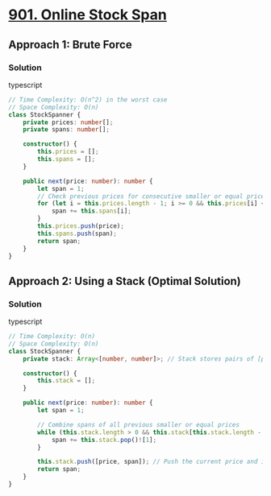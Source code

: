 # [901. Online Stock Span](https://leetcode.com/problems/online-stock-span/)

## Approach 1: Brute Force

### Solution
typescript
```typescript
// Time Complexity: O(n^2) in the worst case
// Space Complexity: O(n)
class StockSpanner {
    private prices: number[];
    private spans: number[];

    constructor() {
        this.prices = [];
        this.spans = [];
    }

    public next(price: number): number {
        let span = 1;
        // Check previous prices for consecutive smaller or equal prices
        for (let i = this.prices.length - 1; i >= 0 && this.prices[i] <= price; i--) {
            span += this.spans[i];
        }
        this.prices.push(price);
        this.spans.push(span);
        return span;
    }
}
```

## Approach 2: Using a Stack (Optimal Solution)

### Solution
typescript
```typescript
// Time Complexity: O(n)
// Space Complexity: O(n)
class StockSpanner {
    private stack: Array<[number, number]>; // Stack stores pairs of [price, span]

    constructor() {
        this.stack = [];
    }

    public next(price: number): number {
        let span = 1;

        // Combine spans of all previous smaller or equal prices
        while (this.stack.length > 0 && this.stack[this.stack.length - 1][0] <= price) {
            span += this.stack.pop()![1];
        }

        this.stack.push([price, span]); // Push the current price and its span
        return span;
    }
}
```

